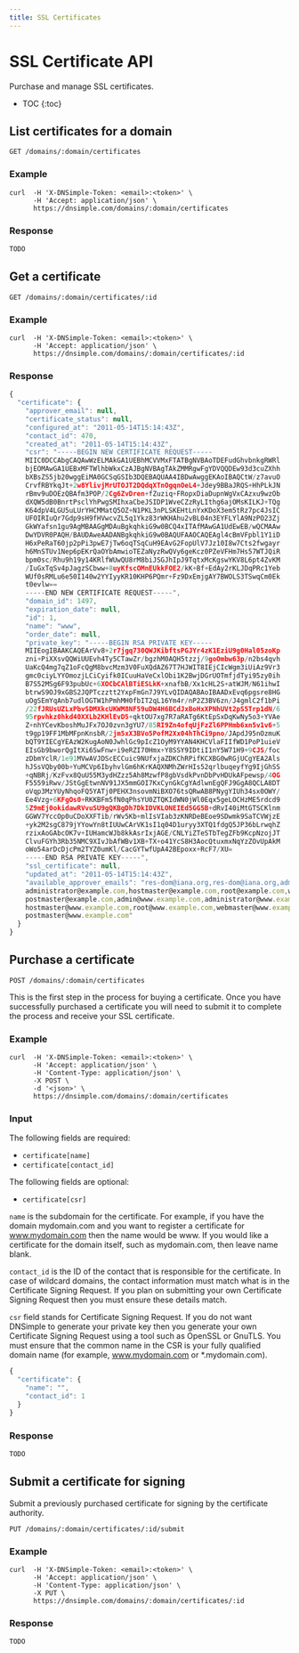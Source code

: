 ```yaml
---
title: SSL Certificates
---
```


# SSL Certificate API

Purchase and manage SSL certificates.

* TOC
{:toc}


## List certificates for a domain

    GET /domains/:domain/certificates

### Example

    curl  -H 'X-DNSimple-Token: <email>:<token>' \
          -H 'Accept: application/json' \
          https://dnsimple.com/domains/:domain/certificates

### Response

~~~ js
TODO
~~~


## Get a certificate

    GET /domains/:domain/certificates/:id

### Example

    curl  -H 'X-DNSimple-Token: <email>:<token>' \
          -H 'Accept: application/json' \
          https://dnsimple.com/domains/:domain/certificates/:id

### Response

~~~ js
{
  "certificate": {
    "approver_email": null,
    "certificate_status": null,
    "configured_at": "2011-05-14T15:14:43Z",
    "contact_id": 470,
    "created_at": "2011-05-14T15:14:43Z",
    "csr": "-----BEGIN NEW CERTIFICATE REQUEST-----
    MIIC0DCCAbgCAQAwWzELMAkGA1UEBhMCVVMxFTATBgNVBAoTDEFudGhvbnkgRWRl
    bjEOMAwGA1UEBxMFTWlhbWkxCzAJBgNVBAgTAkZMMRgwFgYDVQQDEw93d3cuZXhh
    bXBsZS5jb20wggEiMA0GCSqGSIb3DQEBAQUAA4IBDwAwggEKAoIBAQCtW/z7avuO
    CrvfRBYkqJt+2w8YlivjMrUTOJT2DQdqXTnOgqnOeL4+Jdey9BBaJRQS+HhPLkJN
    rBmv9uDOEzQBAfm3POP/2Cg6ZvDren+fZuziq+FRopxDiaDupnWgVxCAzxu9wzOb
    dXQW5dB0BnrtPsclYhPwgSMIhxaCbeJSIDP1WveCZzRyLIthg6ajOMsKILKJ+TQg
    K64dpV4LGU5uLUrYHCMMatQ5OZ+N1PKL3nPLSKEHtLnYxKDoX3em5tRz7pc4JsIC
    UFOIRIuQr7Gdp9sH9fHVwcvZL5q1Ykz83rWKHAhu2vBL04n3EYFLYlA9NzPO23Zj
    GkWYafsn1gu9AgMBAAGgMDAuBgkqhkiG9w0BCQ4xITAfMAwGA1UdEwEB/wQCMAAw
    DwYDVR0PAQH/BAUDAweAADANBgkqhkiG9w0BAQUFAAOCAQEAgl4cBmVFpbl1Y1iD
    H6xPeRaT60jp2pPi3pwE7jTw6oqTSqCuH9EAvG2FopUlV7Jz10I8w7Cts2fwgayr
    h6MnSTUv1Nep6pEKrQaOYbAmwioTEZaNyzRwQVy6geKcz0PZeVFHm7Hs57WTJQiR
    bpm0sc/Rhu9h19y14KRlfWUwQU8rM8biJSGJhIpJ9TqtxMcKgswYKV8L6pt4ZvKM
    /IuGxTqSv4pJagzSCbww+8uyKfscOMnEUkkFOE2/kK+Bf+EdAy2rKLJDqPRc1Yeb
    WUf0sRMLu6e50I140w2YYIyyKR10KHP6PQmr+Fz9DxEmjgAY7BWOLS3TSwqCm0Ek
    t0evlw==
    -----END NEW CERTIFICATE REQUEST-----",
    "domain_id": 1497,
    "expiration_date": null,
    "id": 1,
    "name": "www",
    "order_date": null,
    "private_key": "-----BEGIN RSA PRIVATE KEY-----
    MIIEogIBAAKCAQEArVv8+2r7jgq730QWJKibftsPGJYr4zK1EziU9g0Hal05zoKp
    zni+PiXXsvQQWiUUEvh4Ty5CTawZr/bgzhM0AQH5tzzj/9goOmbw63p/n2bs4qvh
    UaKcQ4mg7qZ1oFcQgM8bvcMzm3V0FuXQdAZ67T7HJWIT8IEjCIcWgm3iUiAz9Vr3
    gmc0ciyLYYOmozjLCiCyifk0ICuuHaVeCxlObi1K2BwjDGrUOTmfjdTyi95zy0ih
    B7S52MSg6F93pubUc+6XOCbCAlBTiESLkK+xnafbB/Xx1cHL2S+atWJM/N61ihwI
    btrwS9OJ9xGBS2JQPTczztt2YxpFmGn7J9YLvQIDAQABAoIBAADxEvq6pgsre8HG
    uOgSEmYqAnb7udlOGTW1hPmhMH0fbIT2qL16Ym4r/nP2Z3BV6zn/J4gmlC2f1bPi
    /22fJRUsUZLxPbvSDMXkcUKWM8NF59uDW4H6BCdJxBoHxXPNhUVt2pS5Trp1dN/6
    95rpvhkz0hkd40XXLb2KHlEvD5+qktOU7xg7R7aRATg6KtEpSxDqKwNy5o3+YVAe
    Z+nhYCevKboshMuJFx7OJ0zvn3gYU7/85RI9Zn4ofqUjFzZl6PPHmb6xn5v1v6+5
    t9gp19FF1MbMFpnKnsbR/2jm5xX3BVo5PofM2Xx04hThCi9pno/JApdJ95nOzmuK
    bQT9YIECgYEAzW2KugAoN0JwhlGc9pIcZ1OyM9YYAN4KHCVlaFIIfWD1PoP1uieV
    EIsGb9bworQgItXi6SwFnw+i9eRZI70Hmx+Y8SSY9IDtiI1nY5W71H9+9CJS/foc
    zDbmYclR/1e91MVwAVJDScECCuic9NUfxjaZDKChRPifKCXBG0wRGjUCgYEA2Als
    hJSsVQby00b+YuMCVp6IbyhvlGm6hKrKAQXNMhZWrHIs52qrlbuqeyfYg9IjGhSS
    +qNBRj/KzFvx8QuU55M3ydHZzz5Ah8MzwfP8gbVsdkPvnDbPvHDUkAFpewsp/4OG
    F5559iRwv/JStGgEtwnNV91JX5mmGOI7KxCynGkCgYAdlwnEgQFJ9GgA8QCLA8DT
    oVqp3MzYUyNhqoFQ5YATj0PEHX3nsovmNiBXO76tsQRwAB8PNygYIUh34sx0OWY/
    Ee4Vzg+6KFgOs0+RKKBFm5fN0qPhsYU0ZTQKIdWN0jWl0Eqx5geLOCHzME5rdcd9
    5Z9mEj0okidawRVvuSU9gQKBgDh7DkIDVKLONEIEd5GG5B+dRvI40iMtGTSCKlnm
    GGWV7YccOp0uCDoXXFTib/rWv5Kb+mlIsVIab3zKNRDeBEoe9SDwmk9SaTCVWjzE
    +yk2M2sgC879jYYowYn8tIUUwCArVK1sI1q04D1uryy3XTQ1fdgQ5JP36bLrwqhZ
    rzixAoGAbcOK7v+IUHamcWJb8kkAsrIxjAGE/CNLYiZTeSTbTegZFb9KcpNzojJT
    ClvuFGYh3Rb35NMC9XIvJbAfWBv1XB+TX+o41YcS8H3AocQtuxmxNqYzZOvUpAkM
    oWo54arDcDjcPm2TYZ0umKl/CacGYTwfUpA42BEpoxx+RcF7/XU=
    -----END RSA PRIVATE KEY-----",
    "ssl_certificate": null,
    "updated_at": "2011-05-14T15:14:43Z",
    "available_approver_emails": "res-dom@iana.org,res-dom@iana.org,admin@example.com,
    administrator@example.com,hostmaster@example.com,root@example.com,webmaster@example.com,
    postmaster@example.com,admin@www.example.com,administrator@www.example.com,
    hostmaster@www.example.com,root@www.example.com,webmaster@www.example.com,
    postmaster@www.example.com"
  }
}
~~~


## Purchase a certificate

    POST /domains/:domain/certificates

This is the first step in the process for buying a certificate. Once you have successfully purchased a certificate you will need to submit it to complete the process and receive your SSL certificate.

### Example

    curl  -H 'X-DNSimple-Token: <email>:<token>' \
          -H 'Accept: application/json' \
          -H 'Content-Type: application/json' \
          -X POST \
          -d '<json>' \
          https://dnsimple.com/domains/:domain/certificates

### Input

The following fields are required:

- `certificate[name]`
- `certificate[contact_id]`

The following fields are optional:

- `certificate[csr]`

`name` is the subdomain for the certificate. For example, if you have the domain mydomain.com and you want to register a certificate for www.mydomain.com then the name would be www. If you would like a certificate for the domain itself, such as mydomain.com, then leave name blank.

`contact_id` is the ID of the contact that is responsible for the certificate. In case of wildcard domains, the contact information must match what is in the Certificate Signing Request. If you plan on submitting your own Certificate Signing Request then you must ensure these details match.

`csr` field stands for Certificate Signing Request. If you do not want DNSimple to generate your private key then you generate your own Certificate Signing Request using a tool such as OpenSSL or GnuTLS. You must ensure that the common name in the CSR is your fully qualified domain name (for example, www.mydomain.com or *.mydomain.com).

~~~ js
{
  "certificate": {
    "name": "",
    "contact_id": 1
  }
}
~~~

### Response

~~~ js
TODO
~~~


## Submit a certificate for signing

Submit a previously purchased certificate for signing by the certificate authority.

    PUT /domains/:domain/certificates/:id/submit

### Example

    curl  -H 'X-DNSimple-Token: <email>:<token>' \
          -H 'Accept: application/json' \
          -H 'Content-Type: application/json' \
          -X PUT \
          https://dnsimple.com/domains/:domain/certificates/:id

### Response

~~~ js
TODO
~~~


